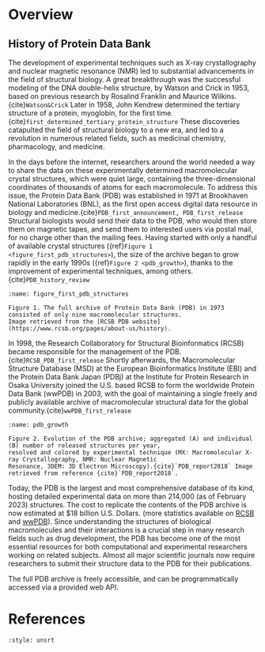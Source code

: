 # Overview

## History of Protein Data Bank
The development of experimental techniques such as X-ray crystallography and nuclear magnetic resonance (NMR)
led to substantial advancements in the field of structural biology. A great breakthrough was the successful 
modeling of the DNA double-helix structure, by Watson and Crick in 1953, based on previous research by
Rosalind Franklin and Maurice Wilkins.{cite}`Watson&Crick` Later in 1958, John Kendrew determined the 
tertiary structure of a protein, myoglobin, for the first time.{cite}`first_determined_tertiary_protein_structure` 
These discoveries catapulted the field of structural biology to a new era, and led to a revolution in 
numerous related fields, such as medicinal chemistry, pharmacology, and medicine. 

In the days before the internet, researchers around the world needed a way to share the data on these
experimentally determined macromolecular crystal structures, which were quiet large, 
containing the three-dimensional coordinates of thousands of atoms for each macromolecule.
To address this issue, the Protein Data Bank (PDB) was established in 1971 at 
Brookhaven National Laboratories (BNL), as the first open access digital data resource 
in biology and medicine.{cite}`PDB_first_announcement, PDB_first_release` 
Structural biologists would send their data to the PDB, who would then store them on magnetic tapes, 
and send them to interested users via postal mail, for no charge other than the mailing fees. 
Having started with only a handful of available crystal structures ({ref}`Figure 1 <figure_first_pdb_structures>`), 
the size of the archive began to grow rapidly in the early 1990s ({ref}`Figure 2 <pdb_growth>`), 
thanks to the improvement of experimental techniques, among others.{cite}`PDB_history_review`

```{figure} https://cdn.rcsb.org/rcsb-pdb/v2/about-us/early.png
:name: figure_first_pdb_structures

Figure 1. The full archive of Protein Data Bank (PDB) in 1973 consisted of only nine macromolecular structures. 
Image retrieved from the [RCSB PDB website](https://www.rcsb.org/pages/about-us/history).
```

In 1998, the Research Collaboratory for Structural Bioinformatics (RCSB) became responsible for the 
management of the PDB.{cite}`RCSB_PDB_first_release` Shortly afterwards, 
the Macromolecular Structure Database (MSD) at the European Bioinformatics Institute (EBI) 
and the Protein Data Bank Japan (PDBj) at the Institute for Protein Research in Osaka University
joined the U.S. based RCSB to form the worldwide Protein Data Bank (wwPDB) in 2003, with the goal of
maintaining a single freely and publicly available archive of macromolecular structural data for 
the global community.{cite}`wwPDB_first_release`

```{figure} images/growth_of_PDB.jpg
:name: pdb_growth

Figure 2. Evolution of the PDB archive; aggregated (A) and individual (B) number of released structures per year, 
resolved and colored by experimental technique (MX: Macromolecular X-ray Crystallography, NMR: Nuclear Magnetic 
Resonance, 3DEM: 3D Electron Microscopy).{cite}`PDB_report2018` Image retrieved from reference {cite}`PDB_report2018`.
```

Today, the PDB is the largest and most comprehensive database of its kind, hosting detailed experimental data 
on more than 214,000 (as of February 2023) structures. The cost to replicate the contents of the PDB archive 
is now estimated at $18 billion U.S. Dollars. (more statistics available on 
[RCSB](https://www.rcsb.org/stats/) and [wwPDB](http://www.wwpdb.org/stats/deposition)).
Since understanding the structures of biological macromolecules and their interactions is a crucial step in
many research fields such as drug development, the PDB has become one of the most essential resources for 
both computational and experimental researchers working on related subjects. Almost all major scientific 
journals now require researchers to submit their structure data to the PDB for their publications.

The full PDB archive is freely accessible, and can be programmatically accessed via a provided web API. 

# References
```{bibliography}
:style: unsrt
```